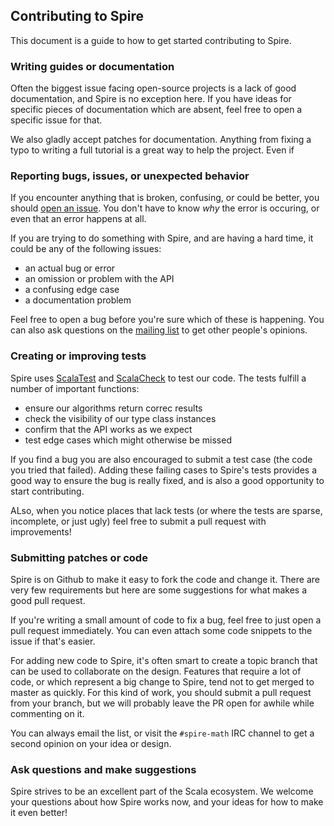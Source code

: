 ## Contributing to Spire

This document is a guide to how to get started contributing to Spire.

### Writing guides or documentation

Often the biggest issue facing open-source projects is a lack of good
documentation, and Spire is no exception here. If you have ideas for
specific pieces of documentation which are absent, feel free to open a
specific issue for that.

We also gladly accept patches for documentation. Anything from fixing
a typo to writing a full tutorial is a great way to help the
project. Even if

### Reporting bugs, issues, or unexpected behavior

If you encounter anything that is broken, confusing, or could be
better, you should
[open an issue](https://github.com/non/spire/issues). You don't have
to know *why* the error is occuring, or even that an error happens at
all.

If you are trying to do something with Spire, and are having a hard
time, it could be any of the following issues:

 * an actual bug or error
 * an omission or problem with the API
 * a confusing edge case
 * a documentation problem

Feel free to open a bug before you're sure which of these is
happening.  You can also ask questions on the
[mailing list](http://groups.google.com/group/spire-math/) to get
other people's opinions.

### Creating or improving tests

Spire uses [ScalaTest](www.scalatest.org) and
[ScalaCheck](http://scalacheck.org/) to test our code. The tests
fulfill a number of important functions:

 * ensure our algorithms return correc results
 * check the visibility of our type class instances
 * confirm that the API works as we expect
 * test edge cases which might otherwise be missed

If you find a bug you are also encouraged to submit a test case (the
code you tried that failed). Adding these failing cases to Spire's
tests provides a good way to ensure the bug is really fixed, and is
also a good opportunity to start contributing.

ALso, when you notice places that lack tests (or where the tests are
sparse, incomplete, or just ugly) feel free to submit a pull request
with improvements!

### Submitting patches or code

Spire is on Github to make it easy to fork the code and change it.
There are very few requirements but here are some suggestions for what
makes a good pull request.

If you're writing a small amount of code to fix a bug, feel free to
just open a pull request immediately. You can even attach some code
snippets to the issue if that's easier.

For adding new code to Spire, it's often smart to create a topic
branch that can be used to collaborate on the design. Features that
require a lot of code, or which represent a big change to Spire, tend
not to get merged to master as quickly. For this kind of work, you
should submit a pull request from your branch, but we will probably
leave the PR open for awhile while commenting on it.

You can always email the list, or visit the `#spire-math` IRC channel
to get a second opinion on your idea or design.

### Ask questions and make suggestions

Spire strives to be an excellent part of the Scala ecosystem. We
welcome your questions about how Spire works now, and your ideas for
how to make it even better!
